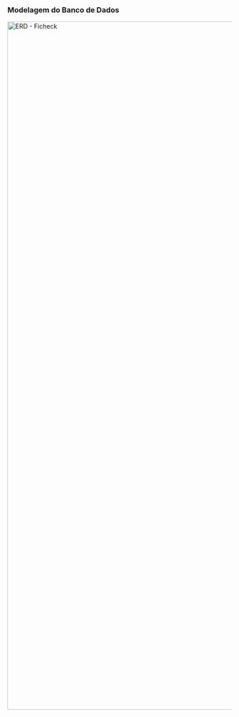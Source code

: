 
### Modelagem do Banco de Dados

<img width="2666" height="1545" alt="ERD - Ficheck" src="https://github.com/user-attachments/assets/ac578171-948c-4f78-a578-36da3cd75ad5" />
